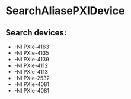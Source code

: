 # SearchAliasePXIDevice
## Search devices:
* -NI PXIe-4163
* -NI PXIe-4135
* -NI PXIe-4139
* -NI PXIe-4112
* -NI PXIe-4113
* -NI PXIe-2532
* -NI PXIe-4081
* -NI PXIe-4081
